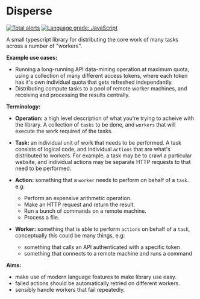 # Disperse

[![Total alerts](https://img.shields.io/lgtm/alerts/g/samlanning/disperse.js.svg?logo=lgtm&logoWidth=18)](https://lgtm.com/projects/g/samlanning/disperse.js/alerts/)
[![Language grade: JavaScript](https://img.shields.io/lgtm/grade/javascript/g/samlanning/disperse.js.svg?logo=lgtm&logoWidth=18)](https://lgtm.com/projects/g/samlanning/disperse.js/context:javascript)

A small typescript library for distributing the core work of many tasks across a
number of "workers".

**Example use cases:**

* Running a long-running API data-mining operation at maximum quota, using a
  collection of many different access tokens, where each token has it's own
  individual quota that gets refreshed independantly.
* Distributing compute tasks to a pool of remote worker machines, and receiving
  and processing the results centrally.

**Terminology:**

* **Operation:** a high level description of what you're trying to acheive with
  the library. A collection of `tasks` to be done, and `workers` that will
  execute the work required of the tasks.

* **Task:** an individual unit of work that needs to be performed. A task
  consists of logical code, and individual `actions` that are what's distributed
  to workers. For example, a task may be to crawl a particular website, and
  individual actions may be separate HTTP requests to that need to be performed.

* **Action:** something that a `worker` needs to perform on behalf of a `task`.
  e.g:

  * Perform an expensive arithmetic operation.
  * Make an HTTP request and return the result.
  * Run a bunch of commands on a remote machine.
  * Process a file.


* **Worker:** something that is able to perform `actions` on behalf of a `task`,
  conceptually this could be many things, e.g:

  * something that calls an API authenticated with a specific token
  * something that connects to a remote machine and runs a command

**Aims:**

* make use of modern language features to make library use easy.
* failed actions should be automatically retried on different workers.
* sensibly handle workers that fail repeatedly.
